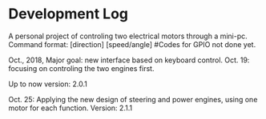 # Development Log
A personal project of controling two electrical motors through a mini-pc.
Command format: [direction] [speed/angle]
#Codes for GPIO not done yet.

Oct., 2018, Major goal: new interface based on keyboard control.
Oct. 19: focusing on controling the two engines first.

Up to now version: 2.0.1

Oct. 25: Applying the new design of steering and power engines, using one motor for each function.
Version: 2.1.1
